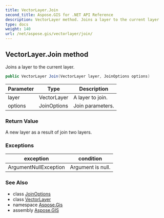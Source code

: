 ```yaml
---
title: VectorLayer.Join
second_title: Aspose.GIS for .NET API Reference
description: VectorLayer method. Joins a layer to the current layer
type: docs
weight: 140
url: /net/aspose.gis/vectorlayer/join/
---
```

## VectorLayer.Join method

Joins a layer to the current layer.

```csharp
public VectorLayer Join(VectorLayer layer, JoinOptions options)
```

| Parameter | Type | Description |
| --- | --- | --- |
| layer | VectorLayer | A layer to join. |
| options | JoinOptions | Join parameters. |

### Return Value

A new layer as a result of join two layers.

### Exceptions

| exception | condition |
| --- | --- |
| ArgumentNullException | Argument is null. |

### See Also

* class [JoinOptions](../../../aspose.gis.relationship.joins/joinoptions/)
* class [VectorLayer](../)
* namespace [Aspose.Gis](../../vectorlayer/)
* assembly [Aspose.GIS](../../../)


